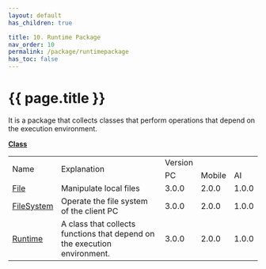 ```yaml
---
layout: default
has_children: true

title: 10. Runtime Package
nav_order: 10
permalink: /package/runtimepackage
has_toc: false
---
```


# {{ page.title }}

It is a package that collects classes that perform operations that depend on the execution environment.

<u><b>Class</b></u>

<table>
    <tr>
        <td rowspan="2">Name</td>
        <td rowspan="2">Explanation</td>
        <td>Version</td>
    </tr>
    <tr>
        <td>PC</td>
        <td>Mobile</td>
        <td>AI</td>
    </tr>
    <tr>
        <td><a href="/package/runtimepackage/file">File</a></td>
        <td>Manipulate local files</td>
        <td>3.0.0</td>
        <td>2.0.0</td>
        <td>1.0.0</td>
    </tr>
    <tr>
        <td><a href="/package/runtimepackage/filesystem">FileSystem</a></td>
        <td>Operate the file system of the client PC</td>
        <td>3.0.0</td>
        <td>2.0.0</td>
        <td>1.0.0</td>
    </tr>
    <tr>
        <td><a href="/package/runtimepackage/runtime">Runtime</a></td>
        <td>A class that collects functions that depend on the execution environment.</td>
        <td>3.0.0</td>
        <td>2.0.0</td>
        <td>1.0.0</td>
    </tr>
</table>